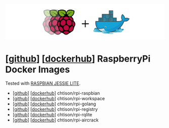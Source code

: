 ![RaspberryPi Docker](misc/rpi+docker.png)
# **[[github](https://github.com/chtison/rpi-docker)] [[dockerhub](https://hub.docker.com/search/?page=1&pullCount=0&q=chtison%2Frpi-%2A&starCount=0)]** RaspberryPi Docker Images
Tested with [RASPBIAN JESSIE LITE](https://www.raspberrypi.org/downloads/raspbian/).
- [[github](https://github.com/chtison/rpi-docker/tree/master/rpi-raspbian)] [[dockerhub](https://hub.docker.com/r/chtison/rpi-raspbian/)] chtison/rpi-raspbian
- [[github](https://github.com/chtison/rpi-docker/tree/master/rpi-workspace)] [[dockerhub](https://hub.docker.com/r/chtison/rpi-workspace/)] chtison/rpi-workspace
- [[github](https://github.com/chtison/rpi-docker/tree/master/rpi-golang)] [[dockerhub](https://hub.docker.com/r/chtison/rpi-golang/)] chtison/rpi-golang
- [[github](https://github.com/chtison/rpi-docker/tree/master/rpi-registry)] [[dockerhub](https://hub.docker.com/r/chtison/rpi-registry/)] chtison/rpi-registry
- [[github](https://github.com/chtison/rpi-docker/tree/master/rpi-rqlite)] [[dockerhub](https://hub.docker.com/r/chtison/rpi-rqlite/)] chtison/rpi-rqlite
- [[github](https://github.com/chtison/rpi-docker/tree/master/rpi-aircrack)] [[dockerhub](https://hub.docker.com/r/chtison/rpi-aircrack/)] chtison/rpi-aircrack
